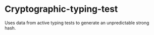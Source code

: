 # Cryptographic-typing-test
Uses data from active typing tests to generate an unpredictable strong hash. 
